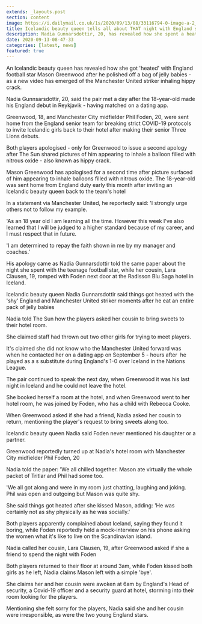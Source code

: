 ```yaml
---
extends: _layouts.post
section: content
image: https://i.dailymail.co.uk/1s/2020/09/13/08/33116794-0-image-a-2_1599982410330.jpg 
title: Icelandic beauty queen tells all about THAT night with England stars Phil Foden and Mason Greenwood 
description: Nadia Gunnarsdottir, 20, has revealed how she spent a heated night with shy Mason Greenwood, 18, after the Manchester United striker ate most of a packet of jelly babies. 
date: 2020-09-13-08-47-33 
categories: [latest, news] 
featured: true 
--- 
```

An Icelandic beauty queen has revealed how she got 'heated' with England football star Mason Greenwood after he polished off a bag of jelly babies - as a new video has emerged of the Manchester United striker inhaling hippy crack.

Nadia Gunnsarsdottir, 20, said the pair met a day after the 18-year-old made his England debut in Reykjavik - having matched on a dating app.

Greenwood, 18, and Manchester City midfielder Phil Foden, 20, were sent home from the England senior team for breaking strict COVID-19 protocols to invite Icelandic girls back to their hotel after making their senior Three Lions debuts. 

Both players apologised - only for Greenwood to issue a second apology after The Sun shared pictures of him appearing to inhale a balloon filled with nitrous oxide - also known as hippy crack. 

Mason Greenwood has apologised for a second time after picture surfaced of him appearing to inhale balloons filled with nitrous oxide. The 18-year-old was sent home from England duty early this month after inviting an Icelandic beauty queen back to the team's hotel

In a statement via Manchester United, he reportedly said: 'I strongly urge others not to follow my example.

'As an 18 year old I am learning all the time. However this week I've also learned that I will be judged to a higher standard because of my career, and I must respect that in future.

'I am determined to repay the faith shown in me by my manager and coaches.' 

His apology came as Nadia Gunnarsdottir told the same paper about the night she spent with the teenage football star, while her cousin, Lara Clausen, 19, romped with Foden next door at the Radisson Blu Saga hotel in Iceland. 

Icelandic beauty queen Nadia Gunnarsdottir said things got heated with the 'shy' England and Manchester United striker moments after he eat an entire pack of jelly babies

Nadia told The Sun how the players asked her cousin to bring sweets to their hotel room. 

She claimed staff had thrown out two other girls for trying to meet players. 

It's claimed she did not know who the Manchester United forward was when he contacted her on a dating app on September 5 - hours after  he played as a s substitute during England's 1-0 over Iceland in the Nations League. 

The pair continued to speak the next day, when Greenwood it was his last night in Iceland and he could not leave the hotel. 

She booked herself a room at the hotel, and when Greenwood went to her hotel room, he was joined by Foden, who has a child with Rebecca Cooke.

When Greenwood asked if she had a friend, Nadia asked her cousin to return, mentioning the player's request to bring sweets along too.

Icelandic beauty queen Nadia said Foden never mentioned his daughter or a partner. 

Greenwood reportedly turned up at Nadia's hotel room with Manchester City midfielder Phil Foden, 20

Nadia told the paper: 'We all chilled together. Mason ate virtually the whole packet of Tritlar and Phil had some too.

'We all got along and were in my room just chatting, laughing and joking. Phil was open and outgoing but Mason was quite shy.

She said things got heated after she kissed Mason, adding: 'He was certainly not as shy physically as he was socially.'

Both players apparently complained about Iceland, saying they found it boring, while Foden reportedly held a mock-interview on his phone asking the women what it's like to live on the Scandinavian island.  

Nadia called her cousin, Lara Clausen, 19, after Greenwood asked if she a friend to spend the night with Foden

Both players returned to their floor at around 3am, while Foden kissed both girls as he left, Nadia claims Mason left with a simple 'bye'.

She claims her and her cousin were awoken at 6am by England's Head of security, a Covid-19 officer and a security guard at hotel, storming into their room looking for the players. 

Mentioning she felt sorry for the players, Nadia said she and her cousin were irresponsible, as were the two young England stars. 

